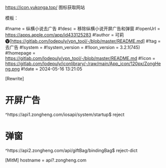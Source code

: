 https://icon.yukonga.top/
图标获取网站



模板：


#!name = 纵横小说去广告
#!desc = 移除纵横小说开屏广告和弹窗
#!openUrl = https://apps.apple.com/app/id433125283
#!author = 可莉🅥[https://gitlab.com/lodepuly/vpn_tool/-/blob/master/README.md]
#!tag = 去广告
#!system = 
#!system_version = 
#!loon_version = 3.2.1(745)
#!homepage = https://gitlab.com/lodepuly/vpn_tool/-/blob/master/README.md
#!icon = https://gitlab.com/lodepuly/iconlibrary/-/raw/main/App_icon/120px/ZongHeng.png
#!date = 2024-05-16 13:21:05

[Rewrite]
# 开屏广告
^https:\/\/api1\.zongheng\.com\/iosapi\/system\/startup$ reject
# 弹窗
^https:\/\/api2\.zongheng\.com\/api\/giftBag\/bindingBag$ reject-dict

[MitM]
hostname = api?.zongheng.com

